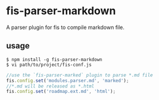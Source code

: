 # fis-parser-markdown

A parser plugin for fis to compile markdown file.

## usage

    $ npm install -g fis-parser-markdown
    $ vi path/to/project/fis-conf.js

```javascript
//use the `fis-parser-marked` plugin to parse *.md file
fis.config.set('modules.parser.md', 'marked');
//*.md will be released as *.html
fis.config.set('roadmap.ext.md', 'html');